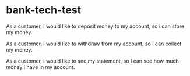 # bank-tech-test

As a customer, I would like to deposit money to my account, so i can store my money.

As a customer, I would like to withdraw from my account, so I can collect my money.

As a customer, I would like to see my statement, so I can see how much money i have in my account.
